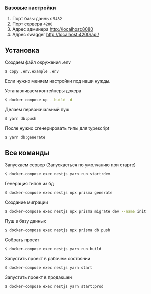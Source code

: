 ### Базовые настройки

1. Порт базы данных `5432`
2. Порт сервера `4200`
3. Адрес админера <a href="http://localhost:8080">http://localhost:8080</a>
4. Адрес swagger <a href="http://localhost:8080">http://localhost:4200/api/</a>

## Установка

Создаем файл окружения .env

```bash
$ copy .env.example .env
```

Если нужно меняем настройки под наши нужды.

Устанавливаем контейнеры докера

```bash
$ docker compose up --build -d
```

Делаем первоначальный пуш

```bash
$ yarn db:push
```

После нужно сгенерировать типы для typescript

```bash
$ yarn db:generate
```

## Все команды

Запускаем сервер (Запускаеться по умолчанию при старте)

```bash
$ docker-compose exec nestjs yarn run start:dev
```

Генерация типов из бд

```bash
$ docker-compose exec nestjs npx prisma generate
```

Создание миграции

```bash
$ docker-compose exec nestjs npx prisma migrate dev --name init
```

Пуш в базу данных

```bash
$ docker-compose exec nestjs npx prisma db push
```

Собрать проект

```bash
$ docker-compose exec nestjs yarn run build
```

Запустить проект в рабочем состоянии

```bash
$ docker-compose exec nestjs yarn start
```

Запустить проект в продакшен

```bash
$ docker-compose exec nestjs yarn start:prod
```
